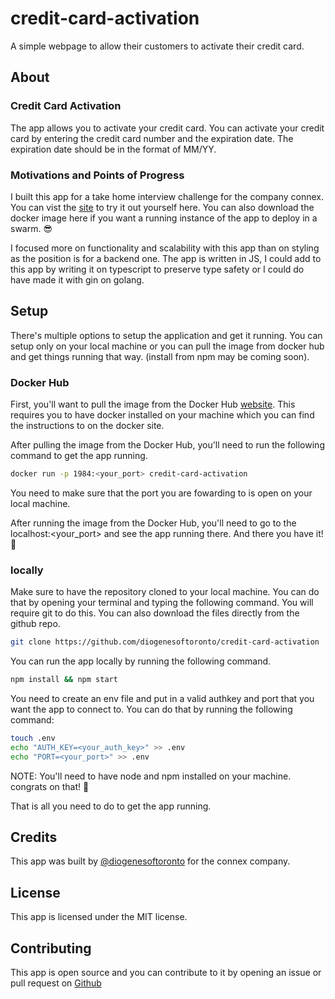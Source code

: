 # credit-card-activation
A simple webpage to allow their customers to activate their credit card.
## About 
### Credit Card Activation
The app allows you to activate your credit card. You can activate your credit card by entering the credit card number and the expiration date. The expiration date should be in the format of MM/YY.
### Motivations and Points of Progress
I built this app for a take home interview challenge for the company connex. You can vist the [site](https://calm-meadow-88278.herokuapp.com/) to try it out yourself here. You can also download the docker image here if you want a running instance of the app to deploy in a swarm. 😎

I focused more on functionality and scalability with this app than on styling as the position is for a backend one. The app is written in JS, I could add to this app by writing it on typescript to preserve type safety or I could do have made it with gin on golang. 
## Setup
There's multiple options to setup the application and get it running. You can setup only on your local machine or you can pull the image from docker hub and get things running that way. (install from npm may be coming soon).

### Docker Hub
First, you'll want to pull the image from the Docker Hub [website](https://hub.docker.com/repository/docker/diogenesoftoronto/connex-credit-activation). This requires you to have docker installed on your machine which you can find the instructions to on the docker site.

After pulling the image from the Docker Hub, you'll need to run the following command to get the app running.

```bash
docker run -p 1984:<your_port> credit-card-activation
```
You need to make sure that the port you are fowarding to is open on your local machine.

After running the image from the Docker Hub, you'll need to go to the localhost:<your_port> and see the app running there. And there you have it! 🎉

### locally
Make sure to have the repository cloned to your local machine. You can do that by opening your terminal and typing the following command. You will require git to do this. You can also download the files directly from the github repo.

```bash
git clone https://github.com/diogenesoftoronto/credit-card-activation
```
You can run the app locally by running the following command.

```bash
npm install && npm start
```

You need to create an env file and put in a valid authkey and port that you want the app to connect to. You can do that by running the following command:

```bash
touch .env
echo "AUTH_KEY=<your_auth_key>" >> .env
echo "PORT=<your_port>" >> .env
```
NOTE: You'll need to have node and npm installed on your machine. congrats on that! 🎉

That is all you need to do to get the app running.

## Credits
This app was built by [@diogenesoftoronto](https://www.github.com/diogenesoftoronto/) for the connex company.

## License
This app is licensed under the MIT license.

## Contributing
This app is open source and you can contribute to it by opening an issue or pull request on [Github](https://github.com/diogenesoftoronto/credit-card-activation)

